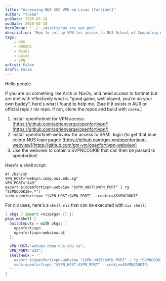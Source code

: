 ```yaml
---
title: "Accessing NUS SOC VPN on Linux (fortinet)"
author: "Yukna"
pubDate: 2025-02-18
modDate: 2025-02-18
heroImage: "../../assets/nus_soc_vpn.png"
description: "How to set up VPN for access to NUS School of Computing network"
tags: 
    - NUS 
    - NUSSOC
    - NixOs
    - Guide
    - VPN
unlist: False
draft: False
---
```


Hello people.

If you are on something like Arch or NixOs, and need access to fortinet but are met with effectively what is "good game, well played, you're on your own buddy", here's what I found to help me. (See if it exists in AUR or official repo / nix repo. If not, clone the repos and build with `cmake`.)
 
1.  Install openfortinet for VPN access: [https://github.com/adrienverge/openfortivpn/](https://github.com/adrienverge/openfortivpn/)
2.  Install openfortinet-webview for access to SAML login (to get that blue colour NUS login page): [https://github.com/gm-vm/openfortivpn-webview](https://github.com/gm-vm/openfortivpn-webview)
3.  Use the webview to obtain a SVPNCOOKIE that can then be passed to openfortinet

Here's a shell script:

```shell
#! /bin/sh
VPN_HOST="webvpn.comp.nus.edu.sg"
VPN_PORT="443"
export $(openfortivpn-webview "$VPN_HOST:$VPN_PORT" | rg "SVPNCOOKIE=.*")
sudo openfortivpn "$VPN_HOST:$VPN_PORT" --cookie=$SVPNCOOKIE
```

For nix uses, here's a `shell.nix` that can be executed with `nix shell`:

```nix
{ pkgs ? import <nixpkgs> {} }:
pkgs.mkShell {
  buildInputs = with pkgs; [
    openfortivpn
    openfortivpn-webview-qt
  ];

  VPN_HOST="webvpn.comp.nus.edu.sg";
  VPN_PORT="443";
  shellHook = ''
    export $(openfortivpn-webview "$VPN_HOST:$VPN_PORT" | rg "SVPNCOOKIE=.*")
    sudo openfortivpn "$VPN_HOST:$VPN_PORT" --cookie=$SVPNCOOKIE;
  '';
}
```
